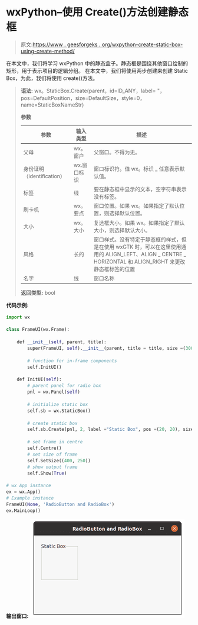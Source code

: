 # wxPython–使用 Create()方法创建静态框

> 原文:[https://www . geesforgeks . org/wxpython-create-static-box-using-create-method/](https://www.geeksforgeeks.org/wxpython-create-static-box-using-create-method/)

在本文中，我们将学习 wxPython 中的静态盒子。静态框是围绕其他窗口绘制的矩形，用于表示项目的逻辑分组。
在本文中，我们将使用两步创建来创建 Static Box，为此，我们将使用 create()方法。

> **语法:** wx。StaticBox.Create(parent，id=ID_ANY，label= "，pos=DefaultPosition，size=DefaultSize，style=0，name=StaticBoxNameStr)
> 
> **参数**
> 
> | 参数 | 输入类型 | 描述 |
> | --- | --- | --- |
> | 父母 | wx。窗户 | 父窗口。不得为无。 |
> | 身份证明（identification） | wx.窗口标识 | 窗口标识符。值 wx。标识 _ 任意表示默认值。 |
> | 标签 | 线 | 要在静态框中显示的文本，空字符串表示没有标签。 |
> | 刷卡机 | wx。要点 | 窗口位置。如果 wx。如果指定了默认位置，则选择默认位置。 |
> | 大小 | wx。大小 | 复选框大小。如果 wx。如果指定了默认大小，则选择默认大小。 |
> | 风格 | 长的 | 窗口样式。没有特定于静态框的样式，但是在使用 wxGTK 时，可以在这里使用通用的 ALIGN_LEFT、ALIGN _ CENTRE _ HORIZONTAL 和 ALIGN_RIGHT 来更改静态框标签的位置 |
> | 名字 | 线 | 窗口名称 |
> 
> **返回类型:** bool

**代码示例:**

```py
import wx

class FrameUI(wx.Frame):

    def __init__(self, parent, title):
        super(FrameUI, self).__init__(parent, title = title, size =(300, 200))

        # function for in-frame components
        self.InitUI()

    def InitUI(self):
        # parent panel for radio box
        pnl = wx.Panel(self)

        # initialize static box
        self.sb = wx.StaticBox()

        # create static box
        self.sb.Create(pnl, 2, label ="Static Box", pos =(20, 20), size =(100, 100))

        # set frame in centre
        self.Centre()
        # set size of frame
        self.SetSize((400, 250))
        # show output frame
        self.Show(True)

# wx App instance
ex = wx.App()
# Example instance
FrameUI(None, 'RadioButton and RadioBox')
ex.MainLoop()
```

**输出窗口:**
![](img/b0e542f2391d1e110833512be4aa17b9.png)